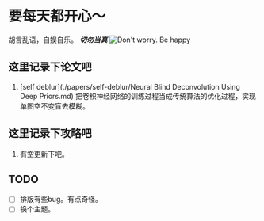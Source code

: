 # 要每天都开心～
胡言乱语，自娱自乐。
***切勿当真***
![Don't worry. Be happy](https://pz0910.github.io/HUT/u-5539719665b18ff1703314.webp)
## 这里记录下论文吧
1. [self deblur](./papers/self-deblur/Neural Blind Deconvolution Using Deep Priors.md) 
    把卷积神经网络的训练过程当成传统算法的优化过程，实现单图空不变盲去模糊。
## 这里记录下攻略吧
1. 有空更新下吧。
## TODO
- [ ] 排版有些bug。有点奇怪。
- [ ] 换个主题。
